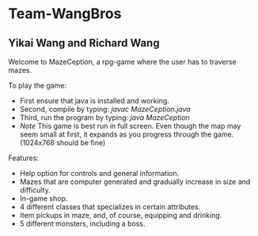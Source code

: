 # Team-WangBros
Yikai Wang and Richard Wang
---------------------------

  Welcome to MazeCeption, a rpg-game where the user has to traverse mazes.

To play the game:

- First ensure that java is installed and working.
- Second, compile by typing:
	*javac MazeCeption.java*
- Third, run the program by typing:
	*java MazeCeption*
- *Note* 
	This game is best run in full screen.  Even though the map may seem small
	at first, it expands as you progress through the game. (1024x768 should be fine)


Features:

- Help option for controls and general information.
- Mazes that are computer generated and gradually increase in size and difficulty.
- In-game shop.
- 4 different classes that specializes in certain attributes.
- Item pickups in maze, and, of course, equipping and drinking.
- 5 different monsters, including a boss.